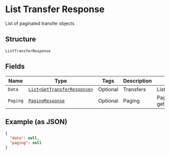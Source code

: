 
# List Transfer Response

List of paginated transfer objects

## Structure

`ListTransferResponse`

## Fields

| Name | Type | Tags | Description | Getter | Setter |
|  --- | --- | --- | --- | --- | --- |
| `Data` | [`List<GetTransferResponse>`](../../doc/models/get-transfer-response.md) | Optional | Transfers | List<GetTransferResponse> getData() | setData(List<GetTransferResponse> data) |
| `Paging` | [`PagingResponse`](../../doc/models/paging-response.md) | Optional | Paging | PagingResponse getPaging() | setPaging(PagingResponse paging) |

## Example (as JSON)

```json
{
  "data": null,
  "paging": null
}
```

